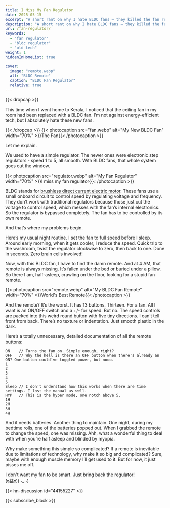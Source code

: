 ```yaml
---
title: I Miss My Fan Regulator
date: 2025-05-15
excerpt: "A short rant on why I hate BLDC fans — they killed the fan regulator and now I have to deal with a stupid remote."
description: "A short rant on why I hate BLDC fans — they killed the fan regulator and now I have to deal with a stupid remote."
url: /fan-regulator/
keywords:
  - "fan regulator"
  - "bldc regulator"
  - "old tech"
weight: 1
hiddenInHomeList: true

cover:
  image: "remote.webp"
  alt: "BLDC Remote"
  caption: "BLDC Fan Regulator"
  relative: true
---
```



{{< dropcap >}}

This time when I went home to Kerala, I noticed that the ceiling fan in my room had been replaced with a BLDC fan. I’m not against energy-efficient tech, but I absolutely hate these new fans.

{{< /dropcap >}}
{{< photocaption src="fan.webp" alt="My New BLDC Fan" width="70%" >}}The Fan{{< /photocaption >}}


Let me explain.

We used to have a simple regulator. The newer ones were electronic step regulators - speed 1 to 5, all smooth. With BLDC fans, that whole system goes out the window.

{{< photocaption src="regulator.webp" alt="My Fan Regulator" width="70%" >}}I miss my fan regulator{{< /photocaption >}}


BLDC stands for [brushless direct current electric motor](https://en.wikipedia.org/wiki/Brushless_DC_electric_motor). These fans use a small onboard circuit to control speed by regulating voltage and frequency. They don’t work with traditional regulators because those just cut the voltage to control speed, which messes with the fan’s internal electronics. So the regulator is bypassed completely. The fan has to be controlled by its own remote.

And that’s where my problems begin.

Here’s my usual night routine. I set the fan to full speed before I sleep. Around early morning, when it gets cooler, I reduce the speed. Quick trip to the washroom, twist the regulator clockwise to zero, then back to one. Done in seconds. Zero brain cells involved!

Now, with this BLDC fan, I have to find the damn remote. And at 4 AM, that remote is always missing. It’s fallen under the bed or buried under a pillow. So there I am, half-asleep, crawling on the floor, looking for a stupid fan remote.

{{< photocaption src="remote.webp" alt="My BLDC Fan Remote" width="70%" >}}World's Best Remote{{< /photocaption >}}

And the remote? It’s the worst. It has 13 buttons. Thirteen. For a fan. All I want is an ON/OFF switch and a +/- for speed. But no. The speed controls are packed into this weird round button with five tiny directions. I can’t tell front from back. There’s no texture or indentation. Just smooth plastic in the dark.

Here’s a totally unnecessary, detailed documentation  of all the remote buttons:

```
ON    // Turns the fan on. Simple enough, right?
OFF   // Why the hell is there an OFF button when there's already an ON? One button could’ve toggled power, but nooo.
1
2
3
4
5
Sleep // I don't understand how this works when there are time settings. I lost the manual as well.
HYP   // This is the hyper mode, one notch above 5.
1H    
2H    
3H    
4H    

```


And it needs batteries. Another thing to maintain. One night, during my bedtime rolls, one of the batteries popped out. When I grabbed the remote to change the speed, one was missing. Ahh, what a wonderful thing to deal with when you’re half asleep and blinded by myopia.

Why make something this simple so complicated? If a remote is inevitable due to limitations of technology, why make it so big and complicated?
Sure, maybe with enough muscle memory I’ll get used to it. But for now, it just pisses me off.

I don't want my fan to be smart.
Just bring back the regulator!  
(ಠ益ಠ)(¬_¬)

{{< hn-discussion id="44155227" >}}



{{< subscribe_block >}}
